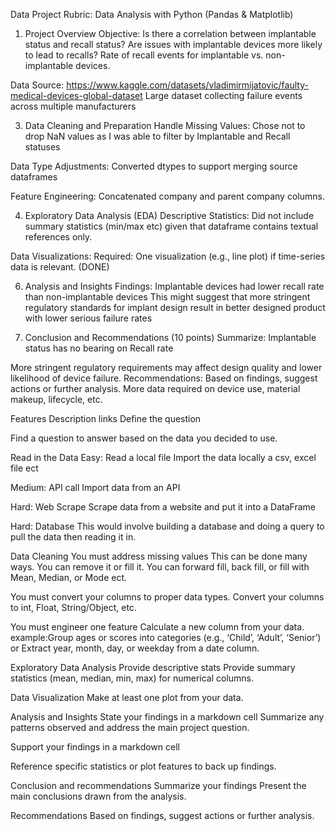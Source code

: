 Data Project Rubric: 
Data Analysis with Python (Pandas & Matplotlib)

1. Project Overview 
Objective: Is there a correlation between implantable status and recall status? Are issues with implantable devices more likely to lead to recalls? Rate of recall events for implantable vs. non-implantable devices.

Data Source: https://www.kaggle.com/datasets/vladimirmijatovic/faulty-medical-devices-global-dataset
Large dataset collecting failure events across multiple manufacturers

3. Data Cleaning and Preparation 
Handle Missing Values: Chose not to drop NaN values as I was able to filter by Implantable and Recall statuses 

Data Type Adjustments: Converted dtypes to support merging source dataframes

Feature Engineering: Concatenated company and parent company columns.

4. Exploratory Data Analysis (EDA) 
Descriptive Statistics: Did not include summary statistics (min/max etc) given that dataframe contains textual references only.

Data Visualizations:
Required: One visualization (e.g., line plot) if time-series data is relevant. (DONE)


6. Analysis and Insights
Findings: Implantable devices had lower recall rate than non-implantable devices
This might suggest that more stringent regulatory standards for implant design result in better designed product with lower serious failure rates

7. Conclusion and Recommendations (10 points)
Summarize: Implantable status has no bearing on Recall rate

More stringent regulatory requirements may affect design quality and lower likelihood of device failure. 
Recommendations: Based on findings, suggest actions or further analysis.
More data required on device use, material makeup, lifecycle, etc. 






Features
Description 
links
Define the question


Find a question to answer based on the data you decided to use. 


Read in the Data 
Easy: Read a local file
Import the data locally a csv, excel file ect 


Medium: API call 
Import data from an API 


Hard: Web Scrape 
Scrape data from a website and put it into a DataFrame


Hard: Database 
This would involve building a database and doing a query to pull the data then reading it in. 


Data Cleaning 
You must address missing values 
This can be done many ways. You can remove it or fill it. You can forward fill, back fill, or fill with Mean, Median, or Mode ect.  


You must convert your columns to proper data types. 
Convert your columns to int,
Float, String/Object, etc. 


You must engineer one feature 
Calculate a new column from your data. example:Group ages or scores into categories (e.g., ‘Child’, ‘Adult’, ‘Senior’) or Extract year, month, day, or weekday from a date column.











Exploratory Data Analysis
Provide descriptive stats 
Provide summary statistics (mean, median, min, max) for numerical columns.




Data Visualization 
Make at least one plot from your data. 


Analysis and Insights
State your findings in a markdown cell 
Summarize any patterns observed and address the main project question.


Support your findings in a markdown cell 


Reference specific statistics or plot features to back up findings.


Conclusion and recommendations 
Summarize your findings
Present the main conclusions drawn from the analysis.


Recommendations
Based on findings, suggest actions or further analysis.




